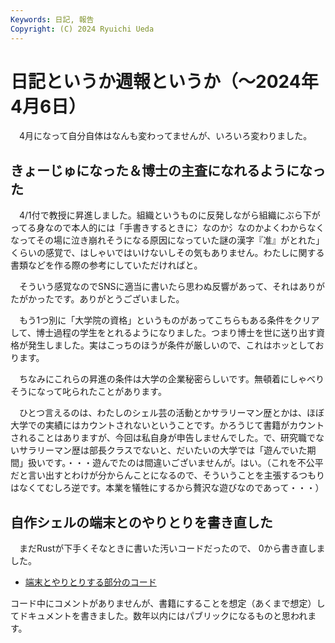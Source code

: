 ```yaml
---
Keywords: 日記, 報告
Copyright: (C) 2024 Ryuichi Ueda
---
```


# 日記というか週報というか（〜2024年4月6日）

　4月になって自分自体はなんも変わってませんが、いろいろ変わりました。

## きょーじゅになった＆博士の主査になれるようになった

　4/1付で教授に昇進しました。組織というものに反発しながら組織にぶら下がってる身なので本人的には「手書きするときに冫なのか氵なのかよくわからなくなってその場に泣き崩れそうになる原因になっていた謎の漢字『准』がとれた」くらいの感覚で、はしゃいではいけないしその気もありません。わたしに関する書類などを作る際の参考にしていただければと。

　そういう感覚なのでSNSに適当に書いたら思わぬ反響があって、それはありがたがかったです。ありがとうございました。

　もう1つ別に「大学院の資格」というものがあってこちらもある条件をクリアして、博士過程の学生をとれるようになりました。つまり博士を世に送り出す資格が発生しました。実はこっちのほうが条件が厳しいので、これはホッとしております。

　ちなみにこれらの昇進の条件は大学の企業秘密らしいです。無頓着にしゃべりそうになって叱られたことがあります。

　ひとつ言えるのは、わたしのシェル芸の活動とかサラリーマン歴とかは、ほぼ大学での実績にはカウントされないということです。かろうじて書籍がカウントされることはありますが、今回は私自身が申告しませんでした。で、研究職でないサラリーマン歴は部長クラスでないと、だいたいの大学では「遊んでいた期間」扱いです。・・・遊んでたのは間違いございませんが。はい。（これを不公平だと言い出すとわけが分からんことになるので、そういうことを主張するつもりはなくてむしろ逆です。本業を犠牲にするから贅沢な遊びなのであって・・・）

## 自作シェルの端末とのやりとりを書き直した

　まだRustが下手くそなときに書いた汚いコードだったので、
0から書き直しました。

* [端末とやりとりする部分のコード](https://github.com/shellgei/rusty_bash/blob/terminal_16/src/feeder/terminal.rs)

コード中にコメントがありませんが、書籍にすることを想定（あくまで想定）してドキュメントを書きました。数年以内にはパブリックになるものと思われます。
